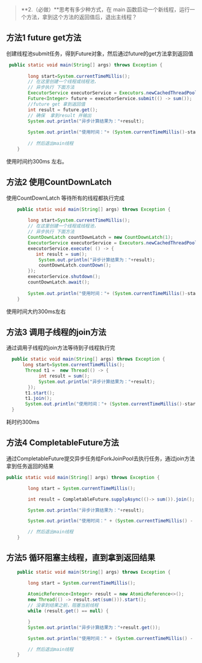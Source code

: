 > **2.（必做）**思考有多少种方式，在 main 函数启动一个新线程，运行一个方法，拿到这个方法的返回值后，退出主线程？

## 方法1  future get方法

创建线程池submit任务，得到Future对象，然后通过future的get方法拿到返回值

```java
 public static void main(String[] args) throws Exception {
        
        long start=System.currentTimeMillis();
        // 在这里创建一个线程或线程池，
        // 异步执行 下面方法
        ExecutorService executorService = Executors.newCachedThreadPool();
        Future<Integer> future = executorService.submit(() -> sum());
        //future get 拿到返回值
        int result = future.get();
        // 确保  拿到result 并输出
        System.out.println("异步计算结果为："+result);
         
        System.out.println("使用时间："+ (System.currentTimeMillis()-start) + " ms");
        
        // 然后退出main线程
    }
```

使用时间约300ms 左右。

## 方法2 使用CountDownLatch

使用CountDownLatch 等待所有的线程都执行完成

```java
    public static void main(String[] args) throws Exception {
        
        long start=System.currentTimeMillis();
        // 在这里创建一个线程或线程池，
        // 异步执行 下面方法
        CountDownLatch countDownLatch = new CountDownLatch(1);
        ExecutorService executorService = Executors.newCachedThreadPool();
        executorService.execute( () -> {
           int result = sum();
            System.out.println("异步计算结果为："+result);
            countDownLatch.countDown();
        });
        executorService.shutdown();
        countDownLatch.await();
    
        System.out.println("使用时间："+ (System.currentTimeMillis()-start) + " ms");
    }     
```

使用时间大约300ms左右

## 方法3 调用子线程的join方法

通过调用子线程的join方法等待到子线程执行完

```java
  public static void main(String[] args) throws Exception {     
      long start=System.currentTimeMillis();
       Thread t1 =  new Thread(() -> {
            int result = sum();
            System.out.println("异步计算结果为："+result);
        });
       t1.start();
       t1.join();   
       System.out.println("使用时间："+ (System.currentTimeMillis()-start) + " ms");
  }   
```

耗时约300ms



## 方法4 CompletableFuture方法

通过CompletableFuture提交异步任务给ForkJoinPool去执行任务，通过join方法 拿到任务返回的结果

```java
public static void main(String[] args) throws Exception {

        long start = System.currentTimeMillis();

        int result = CompletableFuture.supplyAsync(()-> sum()).join();

        System.out.println("异步计算结果为："+result);

        System.out.println("使用时间：" + (System.currentTimeMillis() - start) + " ms");

        // 然后退出main线程
    }
```

## 方法5  循环阻塞主线程，直到拿到返回结果

```java
    public static void main(String[] args) throws Exception {

        long start = System.currentTimeMillis();
     
        AtomicReference<Integer> result = new AtomicReference<>();
        new Thread(() -> result.set(sum())).start();
        // 没拿到结果之前，阻塞当前线程
        while (result.get() == null) {

        }
        System.out.println("异步计算结果为："+result.get());

        System.out.println("使用时间：" + (System.currentTimeMillis() - start) + " ms");

        // 然后退出main线程
    }
```

